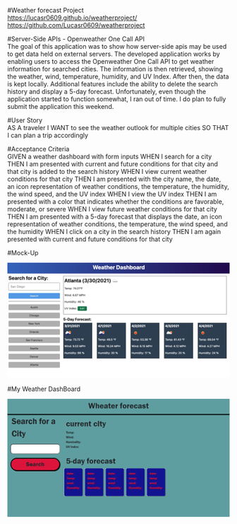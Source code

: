 #Weather forecast Project <br />
https://lucasr0609.github.io/weatherproject/ <br />
https://github.com/Lucasr0609/weatherproject

#Server-Side APIs - Openweather One Call API<br />
The goal of this application was to show how server-side apis may be used to get data held on external servers. The developed application works by enabling users to access the Openweather One Call API to get weather information for searched cities. The information is then retrieved, showing the weather, wind, temperature, humidity, and UV Index. After then, the data is kept locally. Additional features include the ability to delete the search history and display a 5-day forecast. Unfortunately, even though the application started to function somewhat, I ran out of time. I do plan to fully submit the application this weekend.

#User Story<br />
AS A traveler
I WANT to see the weather outlook for multiple cities
SO THAT I can plan a trip accordingly

#Acceptance Criteria<br />
GIVEN a weather dashboard with form inputs
WHEN I search for a city
THEN I am presented with current and future conditions for that city and that city is added to the search history
WHEN I view current weather conditions for that city
THEN I am presented with the city name, the date, an icon representation of weather conditions, the temperature, the humidity, the wind speed, and the UV index
WHEN I view the UV index
THEN I am presented with a color that indicates whether the conditions are favorable, moderate, or severe
WHEN I view future weather conditions for that city
THEN I am presented with a 5-day forecast that displays the date, an icon representation of weather conditions, the temperature, the wind speed, and the humidity
WHEN I click on a city in the search history
THEN I am again presented with current and future conditions for that city

#Mock-Up

<img src="./assets/image/06-server-side-apis-homework-demo.png">


#My Weather DashBoard

<img src="./assets/image/lucasr0609.github.io_weatherproject_.png">

